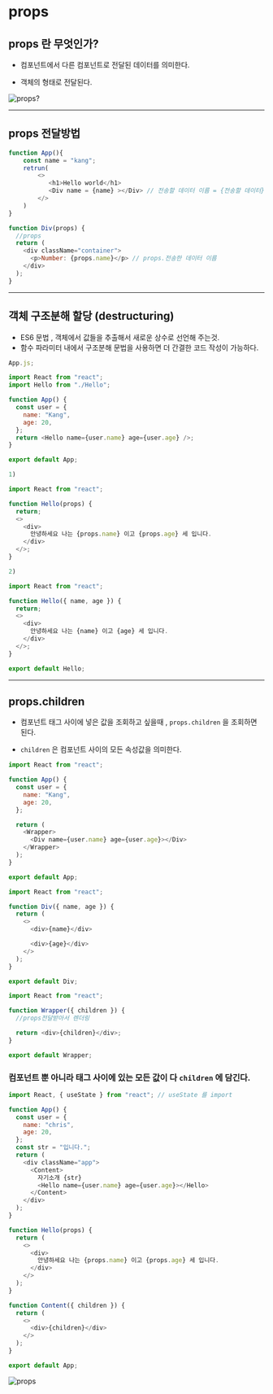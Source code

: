 # props

## props 란 무엇인가?

- 컴포넌트에서 다른 컴포넌트로 전달된 데이터를 의미한다.

- 객체의 형태로 전달된다.

![props?](https://blog.kakaocdn.net/dn/xHYQG/btrhN4ZPZGs/hnkRlJkUFHSvnxZ1gamz8k/img.png)

---

## props 전달방법

```javascript
function App(){
    const name = "kang";
    retrun(
        <>
           <h1>Hello world</h1>
           <Div name = {name} ></Div> // 전송할 데이터 이름 = {전송할 데이터}
        </>
    )
}
```

```javascript
function Div(props) {
  //props
  return (
    <div className="container">
      <p>Number: {props.name}</p> // props.전송한 데이터 이름
    </div>
  );
}
```

---

## 객체 구조분해 할당 (destructuring)

- ES6 문법 , 객체에서 값들을 추출해서 새로운 상수로 선언해 주는것.
- 함수 파라미터 내에서 구조분해 문법을 사용하면 더 간결한 코드 작성이 가능하다.

```js
App.js;

import React from "react";
import Hello from "./Hello";

function App() {
  const user = {
    name: "Kang",
    age: 20,
  };
  return <Hello name={user.name} age={user.age} />;
}

export default App;
```

```js
1)

import React from "react";

function Hello(props) {
  return;
  <>
    <div>
      안녕하세요 나는 {props.name} 이고 {props.age} 세 입니다.
    </div>
  </>;
}
```

```js
2)

import React from "react";

function Hello({ name, age }) {
  return;
  <>
    <div>
      안녕하세요 나는 {name} 이고 {age} 세 입니다.
    </div>
  </>;
}

export default Hello;
```

---

## props.children

- 컴포넌트 태그 사이에 넣은 값을 조회하고 싶을때 , `props.children` 을 조회하면 된다.

- `children` 은 컴포넌트 사이의 모든 속성값을 의미한다.

```js
import React from "react";

function App() {
  const user = {
    name: "Kang",
    age: 20,
  };

  return (
    <Wrapper>
      <Div name={user.name} age={user.age}></Div>
    </Wrapper>
  );
}

export default App;
```

```js
import React from "react";

function Div({ name, age }) {
  return (
    <>
      <div>{name}</div>

      <div>{age}</div>
    </>
  );
}

export default Div;
```

```js
import React from "react";

function Wrapper({ children }) {
  //props전달받아서 렌더링

  return <div>{children}</div>;
}

export default Wrapper;
```

### 컴포넌트 뿐 아니라 태그 사이에 있는 모든 값이 다 `children` 에 담긴다.

```js
import React, { useState } from "react"; // useState 를 import

function App() {
  const user = {
    name: "chris",
    age: 20,
  };
  const str = "입니다.";
  return (
    <div className="app">
      <Content>
        자기소개 {str}
        <Hello name={user.name} age={user.age}></Hello>
      </Content>
    </div>
  );
}

function Hello(props) {
  return (
    <>
      <div>
        안녕하세요 나는 {props.name} 이고 {props.age} 세 입니다.
      </div>
    </>
  );
}

function Content({ children }) {
  return (
    <>
      <div>{children}</div>
    </>
  );
}

export default App;
```

![props](https://user-images.githubusercontent.com/87058243/169287962-07a00e3a-0d83-413b-b6c1-31085fe23030.png)
